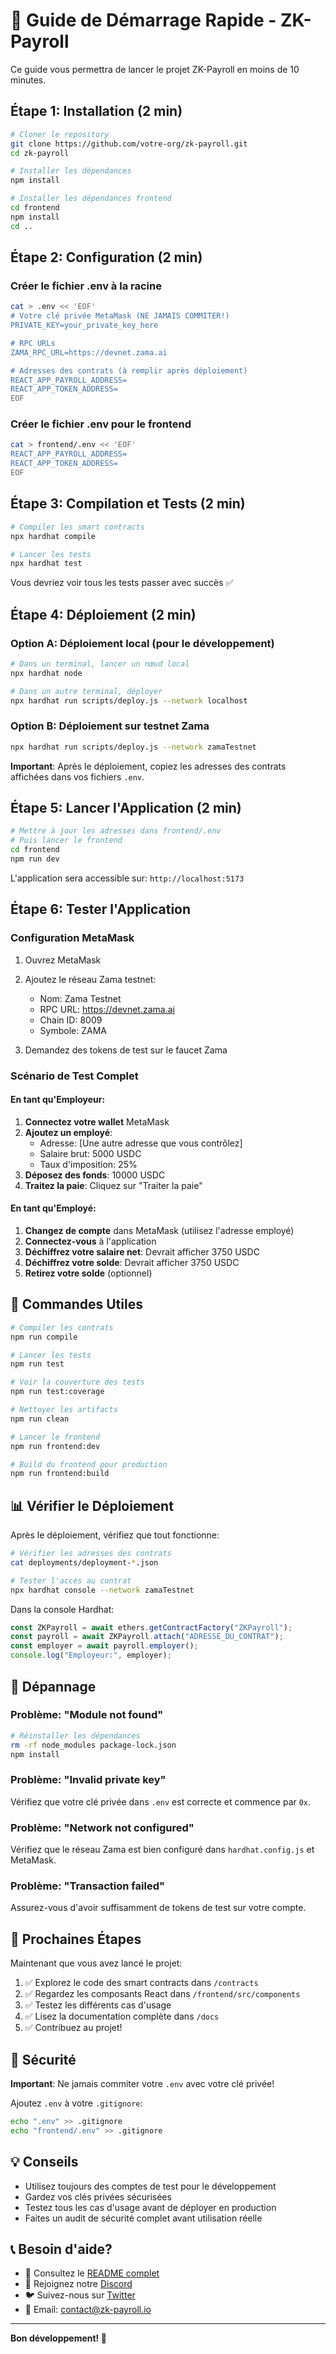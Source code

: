 # 🚀 Guide de Démarrage Rapide - ZK-Payroll

Ce guide vous permettra de lancer le projet ZK-Payroll en moins de 10 minutes.

## Étape 1: Installation (2 min)

```bash
# Cloner le repository
git clone https://github.com/votre-org/zk-payroll.git
cd zk-payroll

# Installer les dépendances
npm install

# Installer les dépendances frontend
cd frontend
npm install
cd ..
```

## Étape 2: Configuration (2 min)

### Créer le fichier .env à la racine

```bash
cat > .env << 'EOF'
# Votre clé privée MetaMask (NE JAMAIS COMMITER!)
PRIVATE_KEY=your_private_key_here

# RPC URLs
ZAMA_RPC_URL=https://devnet.zama.ai

# Adresses des contrats (à remplir après déploiement)
REACT_APP_PAYROLL_ADDRESS=
REACT_APP_TOKEN_ADDRESS=
EOF
```

### Créer le fichier .env pour le frontend

```bash
cat > frontend/.env << 'EOF'
REACT_APP_PAYROLL_ADDRESS=
REACT_APP_TOKEN_ADDRESS=
EOF
```

## Étape 3: Compilation et Tests (2 min)

```bash
# Compiler les smart contracts
npx hardhat compile

# Lancer les tests
npx hardhat test
```

Vous devriez voir tous les tests passer avec succès ✅

## Étape 4: Déploiement (2 min)

### Option A: Déploiement local (pour le développement)

```bash
# Dans un terminal, lancer un nœud local
npx hardhat node

# Dans un autre terminal, déployer
npx hardhat run scripts/deploy.js --network localhost
```

### Option B: Déploiement sur testnet Zama

```bash
npx hardhat run scripts/deploy.js --network zamaTestnet
```

**Important**: Après le déploiement, copiez les adresses des contrats affichées dans vos fichiers `.env`.

## Étape 5: Lancer l'Application (2 min)

```bash
# Mettre à jour les adresses dans frontend/.env
# Puis lancer le frontend
cd frontend
npm run dev
```

L'application sera accessible sur: `http://localhost:5173`

## Étape 6: Tester l'Application

### Configuration MetaMask

1. Ouvrez MetaMask
2. Ajoutez le réseau Zama testnet:
   - Nom: Zama Testnet
   - RPC URL: https://devnet.zama.ai
   - Chain ID: 8009
   - Symbole: ZAMA

3. Demandez des tokens de test sur le faucet Zama

### Scénario de Test Complet

#### En tant qu'Employeur:

1. **Connectez votre wallet** MetaMask
2. **Ajoutez un employé**:
   - Adresse: [Une autre adresse que vous contrôlez]
   - Salaire brut: 5000 USDC
   - Taux d'imposition: 25%
3. **Déposez des fonds**: 10000 USDC
4. **Traitez la paie**: Cliquez sur "Traiter la paie"

#### En tant qu'Employé:

1. **Changez de compte** dans MetaMask (utilisez l'adresse employé)
2. **Connectez-vous** à l'application
3. **Déchiffrez votre salaire net**: Devrait afficher 3750 USDC
4. **Déchiffrez votre solde**: Devrait afficher 3750 USDC
5. **Retirez votre solde** (optionnel)

## 🎯 Commandes Utiles

```bash
# Compiler les contrats
npm run compile

# Lancer les tests
npm run test

# Voir la couverture des tests
npm run test:coverage

# Nettoyer les artifacts
npm run clean

# Lancer le frontend
npm run frontend:dev

# Build du frontend pour production
npm run frontend:build
```

## 📊 Vérifier le Déploiement

Après le déploiement, vérifiez que tout fonctionne:

```bash
# Vérifier les adresses des contrats
cat deployments/deployment-*.json

# Tester l'accès au contrat
npx hardhat console --network zamaTestnet
```

Dans la console Hardhat:

```javascript
const ZKPayroll = await ethers.getContractFactory("ZKPayroll");
const payroll = await ZKPayroll.attach("ADRESSE_DU_CONTRAT");
const employer = await payroll.employer();
console.log("Employeur:", employer);
```

## 🐛 Dépannage

### Problème: "Module not found"

```bash
# Réinstaller les dépendances
rm -rf node_modules package-lock.json
npm install
```

### Problème: "Invalid private key"

Vérifiez que votre clé privée dans `.env` est correcte et commence par `0x`.

### Problème: "Network not configured"

Vérifiez que le réseau Zama est bien configuré dans `hardhat.config.js` et MetaMask.

### Problème: "Transaction failed"

Assurez-vous d'avoir suffisamment de tokens de test sur votre compte.

## 📝 Prochaines Étapes

Maintenant que vous avez lancé le projet:

1. ✅ Explorez le code des smart contracts dans `/contracts`
2. ✅ Regardez les composants React dans `/frontend/src/components`
3. ✅ Testez les différents cas d'usage
4. ✅ Lisez la documentation complète dans `/docs`
5. ✅ Contribuez au projet!

## 🔐 Sécurité

**Important**: Ne jamais commiter votre `.env` avec votre clé privée!

Ajoutez `.env` à votre `.gitignore`:

```bash
echo ".env" >> .gitignore
echo "frontend/.env" >> .gitignore
```

## 💡 Conseils

- Utilisez toujours des comptes de test pour le développement
- Gardez vos clés privées sécurisées
- Testez tous les cas d'usage avant de déployer en production
- Faites un audit de sécurité complet avant utilisation réelle

## 📞 Besoin d'aide?

- 📖 Consultez le [README complet](README.md)
- 💬 Rejoignez notre [Discord](https://discord.gg/zkpayroll)
- 🐦 Suivez-nous sur [Twitter](https://twitter.com/zkpayroll)
- 📧 Email: contact@zk-payroll.io

---

**Bon développement! 🚀**

